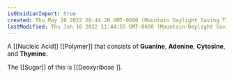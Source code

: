 ```yaml
---
isObsidianImport: true
created: Thu May 26 2022 20:44:20 GMT-0600 (Mountain Daylight Saving Time)
lastModified: Thu Jun 16 2022 11:44:55 GMT-0600 (Mountain Daylight Saving Time)
---
```

A [[Nucleic Acid]] [[Polymer]] that consists of **Guanine**, **Adenine**, **Cytosine**, and **Thymine**.

The [[Sugar]] of this is [[Deoxyribose ]].